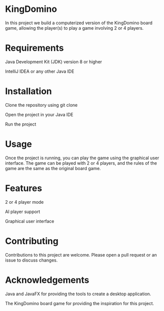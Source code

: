 # KingDomino
In this project we build a computerized version of the KingDomino board game, allowing the player(s) to play a game involving 2 or 4 players.

# Requirements
Java Development Kit (JDK) version 8 or higher

IntelliJ IDEA or any other Java IDE

# Installation
Clone the repository using git clone

Open the project in your Java IDE

Run the project

# Usage

Once the project is running, you can play the game using the graphical user interface. The game can be played with 2 or 4 players, and the rules of the game are the same as the original board game.

# Features

2 or 4 player mode

AI player support

Graphical user interface

# Contributing

Contributions to this project are welcome. Please open a pull request or an issue to discuss changes.

# Acknowledgements

Java and JavaFX for providing the tools to create a desktop application.

The KingDomino board game for providing the inspiration for this project.
